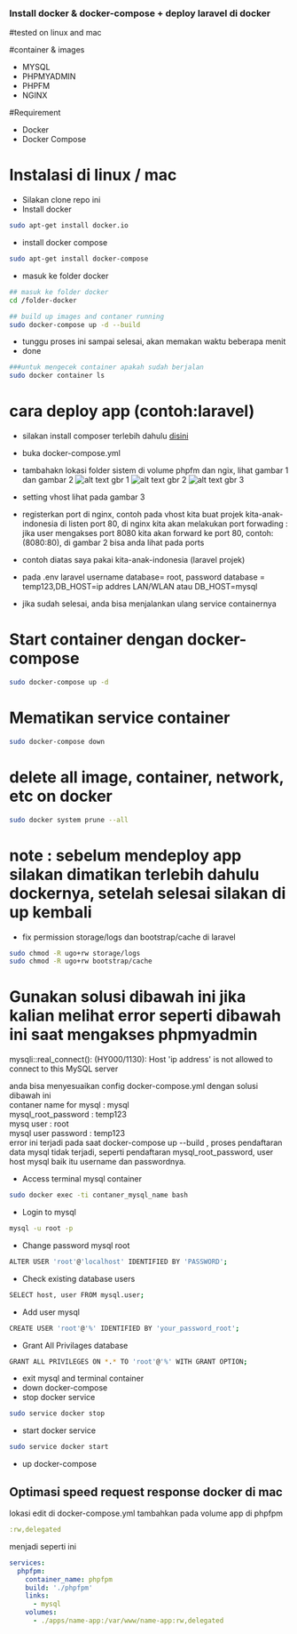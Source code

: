 ### Install docker & docker-compose + deploy laravel di docker

#tested on linux and mac

#container & images 
* MYSQL
* PHPMYADMIN
* PHPFM
* NGINX

#Requirement
* Docker
* Docker Compose

# Instalasi di linux / mac
* Silakan clone repo ini 
* Install docker
```bash
sudo apt-get install docker.io
```
* install docker compose 
```bash
sudo apt-get install docker-compose
```
* masuk ke folder docker
```bash
## masuk ke folder docker
cd /folder-docker
```
```bash
## build up images and contaner running
sudo docker-compose up -d --build
```
* tunggu proses ini sampai selesai, akan memakan waktu beberapa menit
* done
```bash
###untuk mengecek container apakah sudah berjalan 
sudo docker container ls
```


# cara deploy app (contoh:laravel)
* silakan install composer terlebih dahulu <a href="https://github.com/yaza-putu/install-composer">disini</a>
* buka docker-compose.yml
* tambahakn lokasi folder sistem di volume phpfm dan ngix, lihat gambar 1 dan gambar 2
![alt text](https://res.cloudinary.com/dk0053zbe/image/upload/v1592650544/Docker/phpfm_gpqlup.png)
gbr 1
![alt text](https://res.cloudinary.com/dk0053zbe/image/upload/v1592650544/Docker/nginx_tfgpsz.png)
gbr 2
![alt text](https://res.cloudinary.com/dk0053zbe/image/upload/v1592650544/Docker/vhost_i2lnnc.png)
gbr 3
* setting vhost lihat pada gambar 3
* registerkan port di nginx, contoh pada vhost kita buat projek kita-anak-indonesia di listen port 80, di nginx kita akan melakukan port forwading : jika user mengakses port 8080 kita akan forward ke port 80, contoh: (8080:80), di gambar 2 bisa anda lihat pada ports

* contoh diatas saya pakai kita-anak-indonesia (laravel  projek)
* pada .env laravel username database= root, password database = temp123,DB_HOST=ip addres LAN/WLAN atau DB_HOST=mysql
* jika sudah selesai, anda bisa menjalankan ulang service containernya

# Start container dengan docker-compose
```bash
sudo docker-compose up -d
```
# Mematikan service container
```bash
sudo docker-compose down
```
# delete all image, container, network, etc on docker
```bash
sudo docker system prune --all
```
# note : sebelum mendeploy app silakan dimatikan terlebih dahulu dockernya, setelah selesai silakan di up kembali
* fix permission storage/logs dan bootstrap/cache di laravel
```bash
sudo chmod -R ugo+rw storage/logs
sudo chmod -R ugo+rw bootstrap/cache
```

# Gunakan solusi dibawah ini jika kalian melihat error seperti dibawah ini saat mengakses phpmyadmin

mysqli::real_connect(): (HY000/1130): Host 'ip address' is not allowed to connect to this MySQL server 

anda bisa menyesuaikan config docker-compose.yml dengan solusi dibawah ini <br>
contaner name for mysql : mysql <br>
mysql_root_password : temp123 <br>
mysq user : root <br>
mysql user password : temp123 <br>
error ini terjadi pada saat docker-compose up --build , proses pendaftaran data mysql tidak terjadi, seperti pendaftaran mysql_root_password, user host mysql baik itu username dan passwordnya.
<br>

* Access terminal mysql container
```bash
sudo docker exec -ti contaner_mysql_name bash
```
* Login to mysql
```bash
mysql -u root -p
```

* Change password mysql root
```bash
ALTER USER 'root'@'localhost' IDENTIFIED BY 'PASSWORD';
```

* Check existing database users
```bash
SELECT host, user FROM mysql.user;
```

* Add user mysql
```bash
CREATE USER 'root'@'%' IDENTIFIED BY 'your_password_root';
```

* Grant All Privilages database
```bash
GRANT ALL PRIVILEGES ON *.* TO 'root'@'%' WITH GRANT OPTION;
```
* exit mysql and terminal container
* down docker-compose
* stop docker service
```bash
sudo service docker stop
```
* start docker service
```bash
sudo service docker start
```
* up docker-compose

## Optimasi speed request response docker di mac
lokasi edit di docker-compose.yml
tambahkan pada volume app di phpfpm 
```yml
:rw,delegated
```
menjadi seperti ini
```yml
services:
  phpfpm:
    container_name: phpfpm
    build: './phpfpm'
    links:
      - mysql
    volumes:
      - ./apps/name-app:/var/www/name-app:rw,delegated
```

